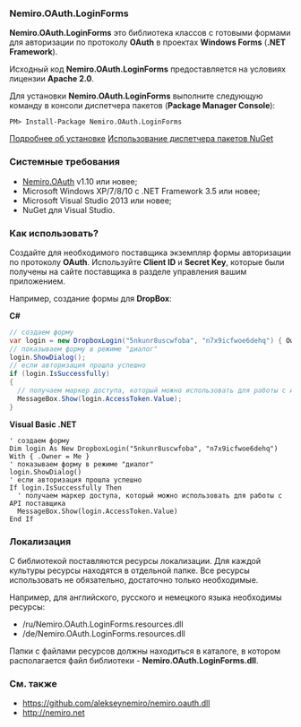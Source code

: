 ### Nemiro.OAuth.LoginForms

**Nemiro.OAuth.LoginForms** это библиотека классов с готовыми формами для авторизации по протоколу **OAuth** в проектах **Windows Forms** (**.NET Framework**).

Исходный код **Nemiro.OAuth.LoginForms** предоставляется на условиях лицензии **Apache 2.0**.

Для установки **Nemiro.OAuth.LoginForms** выполните следующую команду в консоли диспетчера пакетов (**Package Manager Console**):

`PM> Install-Package Nemiro.OAuth.LoginForms`

[Подробнее об установке](https://www.nuget.org/packages/Nemiro.OAuth.LoginForms/)
[Использование диспетчера пакетов NuGet](http://docs.nuget.org/consume/package-manager-console)

### Системные требования

* [Nemiro.OAuth](https://github.com/alekseynemiro/nemiro.oauth.dll) v1.10 или новее;
* Microsoft Windows XP/7/8/10 с .NET Framework 3.5 или новее;
* Microsoft Visual Studio 2013 или новее;
* NuGet для Visual Studio.

### Как использовать?

Создайте для необходимого поставщика экземпляр формы авторизации по протоколу **OAuth**.
Используйте **Client ID** и **Secret Key**, которые были получены на сайте поставщика в разделе управления вашим приложением.

Например, создание формы для **DropBox**:

**C#**
```C#
// создаем форму
var login = new DropboxLogin("5nkunr8uscwfoba", "n7x9icfwoe6dehq") { Owner = this };
// показываем форму в режиме "диалог"
login.ShowDialog();
// если авторизация прошла успешно
if (login.IsSuccessfully)
{
  // получаем маркер доступа, который можно использовать для работы с API поставщика
  MessageBox.Show(login.AccessToken.Value);
}
```

**Visual Basic .NET**
```VBNet
' создаем форму
Dim login As New DropboxLogin("5nkunr8uscwfoba", "n7x9icfwoe6dehq") With { .Owner = Me }
' показываем форму в режиме "диалог"
login.ShowDialog()
' если авторизация прошла успешно
If login.IsSuccessfully Then
  ' получаем маркер доступа, который можно использовать для работы с API поставщика
  MessageBox.Show(login.AccessToken.Value)
End If
```

### Локализация

С библиотекой поставляются ресурсы локализации. 
Для каждой культуры ресурсы находятся в отдельной папке.
Все ресурсы использовать не обязательно, достаточно только необходимые.

Например, для английского, русского и немецкого языка необходимы ресурсы:
* /ru/Nemiro.OAuth.LoginForms.resources.dll
* /de/Nemiro.OAuth.LoginForms.resources.dll

Папки с файлами ресурсов должны находиться в каталоге, в котором располагается файл библиотеки - **Nemiro.OAuth.LoginForms.dll**.

### См. также

* https://github.com/alekseynemiro/nemiro.oauth.dll
* http://nemiro.net